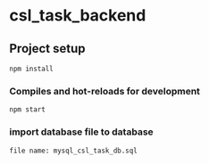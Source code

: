 # csl_task_backend



## Project setup
```
npm install
```

### Compiles and hot-reloads for development
```
npm start
```

### import database file to database
```
file name: mysql_csl_task_db.sql
```

